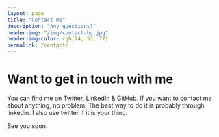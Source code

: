 ```yaml
---
layout: page
title: "Contact me"
description: "Any questions?"
header-img: "/img/contact-bg.jpg"
header-img-color: rgb(74, 53, 77)
permalink: /contact/
---
```


# Want to get in touch with me

You can find me on Twitter, LinkedIn & GitHub. If you want to contact me about anything, no problem. The best way to do it is probably through linkedin. I also use twitter if it is your thing.

See you soon.
